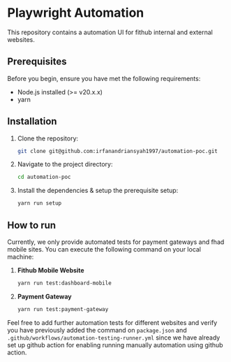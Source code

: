 # Playwright Automation

This repository contains a automation UI for fithub internal and external websites.

## Prerequisites

Before you begin, ensure you have met the following requirements:

- Node.js installed (>= v20.x.x)
- yarn

## Installation

1. Clone the repository:

    ```bash
    git clone git@github.com:irfanandriansyah1997/automation-poc.git
    ```

2. Navigate to the project directory:

    ```bash
    cd automation-poc
    ```

3. Install the dependencies & setup the prerequisite setup:

    ```bash
    yarn run setup
    ```

## How to run

Currently, we only provide automated tests for payment gateways and fhad mobile sites. You can execute the following command on your local machine:
1. **Fithub Mobile Website**

    ```bash
    yarn run test:dashboard-mobile
    ```

2) **Payment Gateway**

    ```bash
    yarn run test:payment-gateway
    ```

Feel free to add further automation tests for different websites and verify you have previously added the command on `package.json` and `.github/workflows/automation-testing-runner.yml` since we have already set up github action for enabling running manually automation using github action.